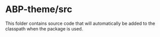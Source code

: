# ABP-theme/src

This folder contains source code that will automatically be added to the classpath when
the package is used.
